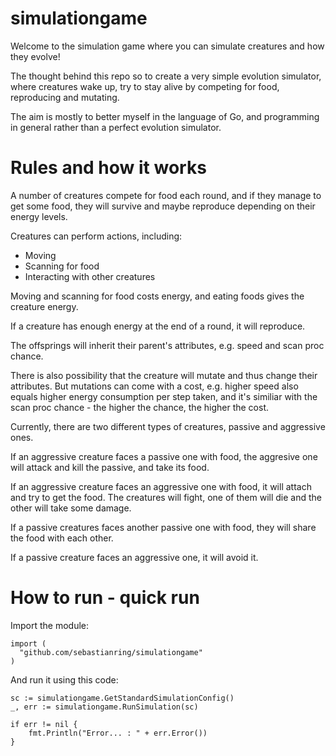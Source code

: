 # simulationgame
Welcome to the simulation game where you can simulate creatures and how they evolve!

The thought behind this repo so to create a very simple evolution simulator, where creatures wake up, try to stay alive by competing for food, reproducing and mutating.

The aim is mostly to better myself in the language of Go, and programming in general rather than a perfect evolution simulator.

# Rules and how it works
A number of creatures compete for food each round, and if they manage to get some food, they will survive and maybe reproduce depending on their energy levels.

Creatures can perform actions, including:
* Moving
* Scanning for food
* Interacting with other creatures

Moving and scanning for food costs energy, and eating foods gives the creature energy. 

If a creature has enough energy at the end of a round, it will reproduce.

The offsprings will inherit their parent's attributes, e.g. speed and scan proc chance.

There is also possibility that the creature will mutate and thus change their attributes. But mutations can come with a cost, e.g. higher speed also equals higher energy consumption per step taken, and it's similiar with the scan proc chance - the higher the chance, the higher the cost.

Currently, there are two different types of creatures, passive and aggressive ones.

If an aggressive creature faces a passive one with food, the aggresive one will attack and kill the passive, and take its food.

If an aggressive creature faces an aggressive one with food, it will attach and try to get the food. The creatures will fight, one of them will die and the other will take some damage.

If a passive creatures faces another passive one with food, they will share the food with each other.

If a passive creature faces an aggressive one, it will avoid it.

# How to run - quick run
Import the module:

```
import (
  "github.com/sebastianring/simulationgame"
)
```

And run it using this code:

```
sc := simulationgame.GetStandardSimulationConfig()
_, err := simulationgame.RunSimulation(sc)

if err != nil {
	fmt.Println("Error... : " + err.Error())
}
```
